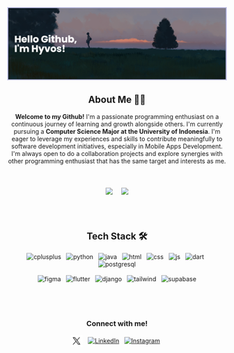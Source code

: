 <!-- Banner -->
<picture>
    <img src="/banner.png" alt="head"/>
</picture>


<!-- About Me -->
<h2 align="center"> About Me 🧑‍💻</h2>

<p align="center" style="padding-bottom: 20px;"> 
    <b>Welcome to my Github!</b> I'm a passionate programming enthusiast on a continuous journey of learning and growth alongside others. I'm currently pursuing a <b> Computer Science Major at the University of Indonesia</b>. I'm eager to leverage my experiences and skills to contribute meaningfully to software development initiatives, especially in Mobile Apps Development. I'm always open to do a collaboration projects and explore synergies with other programming enthusiast that has the same target and interests as me.
</p>

<br>

<div align="center" style="padding-bottom: 35px;">

<picture>
    <img height=150 align="center" src="https://github-readme-stats.vercel.app/api?username=hyvos07&show_icons=true&theme=dark&icon_color=334cbd&hide_rank=true&hide=stars,issues&include_all_commits=true"/>
</picture>
<picture>
    &nbsp; &nbsp; <img height=150 align="center" src="https://github-readme-stats.vercel.app/api/top-langs/?username=hyvos07&layout=compact&theme=dark"/>
</picture>

</div>

<br>

<!-- Language and Tools -->
<h2 align="center">Tech Stack 🛠️</h2>
<p align="center">
    <picture>
        <img src="https://upload.wikimedia.org/wikipedia/commons/1/18/ISO_C%2B%2B_Logo.svg" alt="cplusplus" width="45" height="45"/> &nbsp;
    </picture>
    <picture>
        <img src="https://www.svgrepo.com/show/452091/python.svg" alt="python" width="45" height="45"/> &nbsp;
    </picture>
    <picture>
        <img src="https://www.svgrepo.com/show/184143/java.svg" alt="java" width="45" height="45"/> &nbsp;
    </picture>
    <picture>
        <img src="https://user-images.githubusercontent.com/25181517/192158954-f88b5814-d510-4564-b285-dff7d6400dad.png" alt="html" width="45" height="45"/> &nbsp;
    </picture>
    <picture>
        <img src="https://user-images.githubusercontent.com/25181517/183898674-75a4a1b1-f960-4ea9-abcb-637170a00a75.png" alt="css" width="45" height="45"/> &nbsp;
    </picture>
    <picture>
        <img src="https://user-images.githubusercontent.com/25181517/117447155-6a868a00-af3d-11eb-9cfe-245df15c9f3f.png" alt="js" width="45" height="45"/> &nbsp;
    </picture>
    <picture>
        <img src="https://upload.wikimedia.org/wikipedia/commons/a/a2/Dart_programming_language_logo_icon.svg" alt="dart" width="45" height="45"/> &nbsp;
    </picture>
    </picture>
    <picture>
        <img src="https://www.vectorlogo.zone/logos/postgresql/postgresql-icon.svg" alt="postgresql" width="45" height="45"/>
    </picture>
    <br>
    <br>
    <picture>
        <img src="https://user-images.githubusercontent.com/25181517/189715289-df3ee512-6eca-463f-a0f4-c10d94a06b2f.png" alt="figma" width="45" height="45"/> &nbsp;
    </picture>
    <picture>
        <img src="https://www.vectorlogo.zone/logos/flutterio/flutterio-icon.svg" alt="flutter" width="45" height="45"/> &nbsp;
    </picture>
    <picture>
        <img src="https://cdn.worldvectorlogo.com/logos/django.svg" alt="django" width="45" height="45"/> &nbsp;
    </picture>
    <picture>
        <img src="https://user-images.githubusercontent.com/25181517/202896760-337261ed-ee92-4979-84c4-d4b829c7355d.png" alt="tailwind" width="45" height="45"/> &nbsp;
    </picture>
    <picture>
        <img src="https://github.com/user-attachments/assets/e40fc76b-c8d8-47c3-bb53-c7795abaf596" alt="supabase" width="45" height="45"/>
    </picture>
</p>

<br>

<!-- Social Media -->
<h3 align="center"style="padding-top: 30px;">Connect with me!</h3>

<div align="center">

[<img align="center" src="/twitterwhite.svg" alt="Twitter/X" height="28"/>](https://twitter.com/hyvos_/) &nbsp;
[<img align="center" src="https://static.licdn.com/aero-v1/sc/h/akt4ae504epesldzj74dzred8" alt="LinkedIn" height="32"/>](https://www.linkedin.com/in/danielliman) &nbsp;
[<img align="center" src="https://static.cdninstagram.com/rsrc.php/v3/yI/r/VsNE-OHk_8a.png" alt="Instagram" height="28"/>](https://www.instagram.com/daniel.liman07) &nbsp;

</div>

